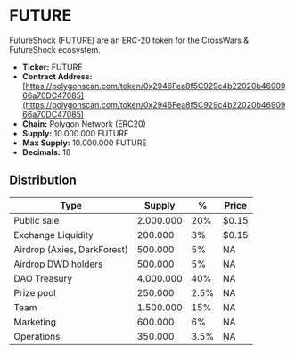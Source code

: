 # FUTURE

FutureShock (FUTURE) are an ERC-20 token for the CrossWars & FutureShock ecosystem. 

* **Ticker:** FUTURE
* **Contract Address:** [https://polygonscan.com/token/0x2946Fea8f5C929c4b22020b4690966a70DC47085](https://polygonscan.com/token/0x2946Fea8f5C929c4b22020b4690966a70DC47085) 
* **Chain:** Polygon Network \(ERC20\)
* **Supply:** 10.000.000 FUTURE
* **Max Supply:** 10.000.000 FUTURE
* **Decimals:** 18

## Distribution


| Type 	| Supply 	| % 	| Price     |
|------	|--------------	|--------------| ---	|
|Public sale      	|       2.000.000       	|   20%	| $0.15	|
|Exchange Liquidity      	|      200.000        	|   3%	| $0.15	|
|Airdrop (Axies, DarkForest)      	|       500.000       	|   5%	| NA	|
|Airdrop DWD holders	|       500.000       	|   5%	| NA	|
|DAO Treasury	|       4.000.000       	|   40%	| NA	|
|Prize pool      	|       250.000       	|   2.5%	| NA	|
|Team      	|      1.500.000        	|   15%	| NA	|
|Marketing      	|      600.000        	|   6%	| NA	|
|Operations      	|      350.000        	|   3.5%	| NA	|
